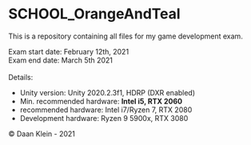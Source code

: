 # SCHOOL_OrangeAndTeal
This is a repository containing all files for my game development exam.

Exam start date: February 12th, 2021<br>
Exam end date: March 5th 2021<br>
<br>
Details:<br>
- Unity version: Unity 2020.2.3f1, HDRP (DXR enabled)<br>
- Min. recommended hardware: <b>Intel i5, RTX 2060</b><br>
- recommended hardware: Intel i7/Ryzen 7, RTX 2080<br>
- Development hardware: Ryzen 9 5900x, RTX 3080<br>



&copy; Daan Klein - 2021
